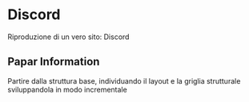 Discord
===
Riproduzione di un vero sito: Discord
## Papar Information
Partire dalla struttura base, individuando il layout e la griglia strutturale sviluppandola in modo incrementale
